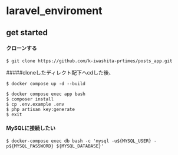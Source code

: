 # laravel_enviroment



## get started
#### クローンする
```
$ git clone https://github.com/k-iwashita-prtimes/posts_app.git
```

#####cloneしたディレクト配下へcdした後、
```
$ docker compose up -d --build
```

```
$ docker compose exec app bash
$ composer install
$ cp .env.example .env
$ php artisan key:generate
$ exit 
```

#### MySQLに接続したい
```
$ docker-compose exec db bash -c 'mysql -u${MYSQL_USER} -p${MYSQL_PASSWORD} ${MYSQL_DATABASE}'
```


